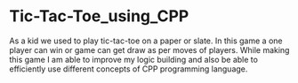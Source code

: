 # Tic-Tac-Toe_using_CPP
As a kid we used to play tic-tac-toe on a paper or slate. In this game a one player can win or game can get draw as per moves of players. While making this game I am able to improve my logic building and also be able to efficiently use different concepts of CPP programming language.
